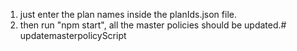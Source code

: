 1. just enter the plan names inside the planIds.json file.
2. then run "npm start", all the master policies should be updated.# updatemasterpolicyScript

